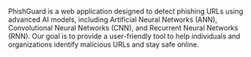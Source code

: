 PhishGuard is a web application designed to detect phishing URLs using advanced AI models, including Artificial Neural Networks (ANN), Convolutional Neural Networks (CNN), and Recurrent Neural Networks (RNN). Our goal is to provide a user-friendly tool to help individuals and organizations identify malicious URLs and stay safe online.
